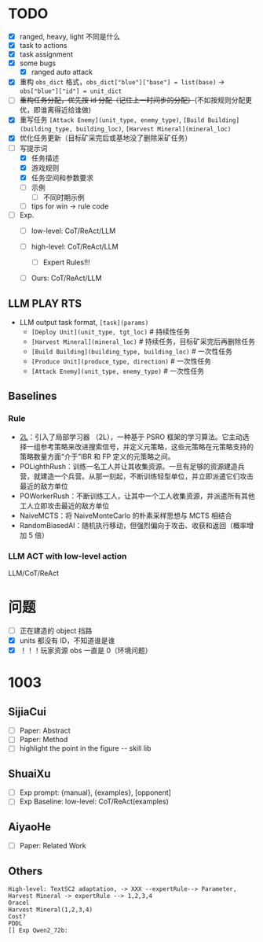 # TODO
- [x] ranged, heavy, light 不同是什么
- [x] task to actions
- [x] task assignment
- [x] some bugs
  - [x] ranged auto attack
- [x] 重构 `obs_dict` 格式，`obs_dict["blue"]["base"] = list(base)` -> `obs["blue"]["id"] = unit_dict`
- [ ] ~~重构任务分配，优先按 id 分配（记住上一时间步的分配）~~(不如按规则分配更优，即谁离得近给谁做)
- [x] 重写任务 `[Attack Enemy](unit_type, enemy_type)`, `[Build Building](building_type, building_loc)`, `[Harvest Mineral](mineral_loc)`
- [x] 优化任务更新（目标矿采完后或基地没了删除采矿任务）
- [ ] 写提示词
  - [x] 任务描述
  - [x] 游戏规则
  - [x] 任务空间和参数要求
  - [ ] 示例
    - [ ] 不同时期示例
  - [ ] tips for win -> rule code
- [ ] Exp.
  - [ ] low-level: CoT/ReAct/LLM
  - [ ] high-level: CoT/ReAct/LLM
    - [ ] Expert Rules!!!
  - [ ] Ours: CoT/ReAct/LLM


## LLM PLAY RTS

- LLM output task format, `[task](params)`
    - `[Deploy Unit](unit_type, tgt_loc)`   # 持续性任务
    - `[Harvest Mineral](mineral_loc)`  # 持续任务，目标矿采完后再删除任务
    - `[Build Building](building_type, building_loc)`  # 一次性任务
    - `[Produce Unit](produce_type, direction)`  # 一次性任务
    - `[Attack Enemy](unit_type, enemy_type)`  # 一次性任务

## Baselines

### Rule

- [2L](https://rubensolv.github.io/LocalLearnerIJCAI/)：引入了局部学习器 （2L），一种基于 PSRO 框架的学习算法。它主动选择一组参考策略来改进搜索信号，并定义元策略，这些元策略在元策略支持的策略数量方面“介于”IBR 和 FP 定义的元策略之间。
- POLighthRush：训练一名工人并让其收集资源。一旦有足够的资源建造兵营，就建造一个兵营。从那一刻起，不断训练轻型单位，并立即派遣它们攻击最近的敌方单位
- POWorkerRush：不断训练工人，让其中一个工人收集资源，并派遣所有其他工人立即攻击最近的敌方单位
- NaiveMCTS：将 NaiveMonteCarlo 的朴素采样思想与 MCTS 相结合
- RandomBiasedAI：随机执行移动，但强烈偏向于攻击、收获和返回（概率增加 5 倍）

### LLM ACT with low-level action

LLM/CoT/ReAct

# 问题

- [ ] 正在建造的 object 挡路
- [x] units 都没有 ID，不知道谁是谁
- [x] ！！！玩家资源 obs 一直是 0（环境问题）

# 1003
## SijiaCui
- [ ] Paper: Abstract
- [ ] Paper: Method
- [ ] highlight the point in the figure -- skill lib

## ShuaiXu
- [ ] Exp prompt: {manual}, {examples}, [opponent]
- [ ] Exp Baseline: low-level: CoT/ReAct(examples)

## AiyaoHe
- [ ] Paper: Related Work

## Others
    High-level: TextSC2 adaptation, -> XXX --expertRule--> Parameter, 
    Harvest Mineral -> expertRule --> 1,2,3,4
    Oracel
    Harvest Mineral(1,2,3,4)
    Cost?
    PDDL
    [] Exp Qwen2_72b: 
